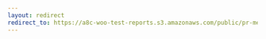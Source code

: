 ```yaml
---
layout: redirect
redirect_to: https://a8c-woo-test-reports.s3.amazonaws.com/public/pr-merge/41929/e2e/index.html
---
```

